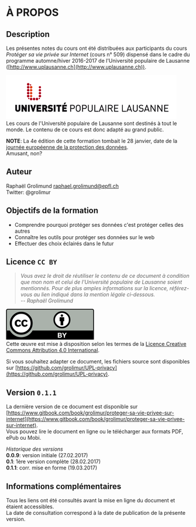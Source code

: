 # À PROPOS

## Description
Les présentes notes du cours ont été distribuées aux participants du cours *Protéger sa vie privée sur Internet* (cours n° 509) dispensé dans le cadre du programme automne/hiver 2016-2017 de l'Université populaire de Lausanne ([http://www.uplausanne.ch](http://www.uplausanne.ch)).   

![logo UPL](img/logo_UPL.jpeg)   
Les cours de l'Université populaire de Lausanne sont destinés à tout le monde. Le contenu de ce cours est donc adapté au grand public.   

**NOTE**: La 4e édition de cette formation tombait le 28 janvier, date de la [journée européenne de la protection des données](http://www.coe.int/fr/web/portal/28-january-data-protection-day).   
Amusant, non?


## Auteur
Raphaël Grolimund [raphael.grolimund@epfl.ch](mailto:raphael.grolimund@epfl.ch)   
Twitter: @grolimur


## Objectifs de la formation

* Comprendre pourquoi protéger ses données c'est protéger celles des autres
* Connaître les outils pour protéger ses données sur le web
* Effectuer des choix éclairés dans le futur


## Licence `CC BY`
> *Vous avez le droit de réutiliser le contenu de ce document à condition que mon nom et celui de l'Université populaire de Lausanne soient mentionnés. Pour de plus amples informations sur la licence, référez-vous au lien indiqué dans la mention légale ci-dessous.*   
> -- *Raphaël Grolimund*   

![logo-CC-BY](img/by.svg)   
Cette œuvre est mise à disposition selon les termes de la [Licence Creative Commons Attribution 4.0 International](http://creativecommons.org/licenses/by/4.0/deed.fr).

Si vous souhaitez adapter ce document, les fichiers source sont disponibles sur [https://github.com/grolimur/UPL-privacy](https://github.com/grolimur/UPL-privacy).   


## Version `0.1.1`
La dernière version de ce document est disponible sur [https://www.gitbook.com/book/grolimur/proteger-sa-vie-privee-sur-internet](https://www.gitbook.com/book/grolimur/proteger-sa-vie-privee-sur-internet).   
Vous pouvez lire le document en ligne ou le télécharger aux formats PDF, ePub ou Mobi.   

*Historique des versions*   
**0.0.9**: version initiale (27.02.2017)   
**0.1**: 1ère version complète (28.02.2017)   
**0.1.1**: corr. mise en forme (19.03.2017)   

## Informations complémentaires
Tous les liens ont été consultés avant la mise en ligne du document et étaient accessibles.   
La date de consultation correspond à la date de publication de la présente version.   

